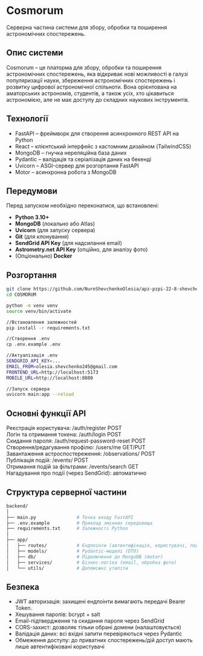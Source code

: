 # Cosmorum  

Серверна частина системи для збору, обробки та поширення астрономічних спостережень.

## Опис системи

Cosmorum – це платорма для збору, обробки та поширення астрономічних спостережень, яка відкриває нові можливості в галузі популяризації науки, збереження астрономічних спостережень і розвитку цифрової астрономічної спільноти. Вона орієнтована на аматорських астрономів, студентів, а також усіх, хто цікавиться астрономією, але не має доступу до складних наукових інструментів. 

## Технології

-	FastAPI – фреймворк для створення асинхронного REST API на Python
-	React – клієнтський інтерфейс з кастомним дизайном (TailwindCSS)
-	MongoDB – гнучка нереляційна база даних
-	Pydantic – валідація та серіалізація даних на бекенді
-	Uvicorn – ASGI-сервер для розгортання FastAPI
-	Motor – асинхронна робота з MongoDB

## Передумови

Перед запуском необхідно переконатися, що встановлені:
- **Python 3.10+**
- **MongoDB** (локально або Atlas)
- **Uvicorn** (для запуску сервера)
- **Git** (для клонування)
- **SendGrid API Key** (для надсилання email)
- **Astrometry.net API Key** (опційно, для аналізу фото)
- (Опціонально) **Docker**

## Розгортання

```bash
git clone https://github.com/NureShevchenkoOlesia/apz-pzpi-22-8-shevchenko-olesia/tree/53669c18ac15bacbbf1695a691dea7f950500468/Lab5/pzpi-22-8-shevchenko-olesia-lab5/Server 
cd COSMORUM

python -m venv venv
source venv/bin/activate

//Встановлення залежностей
pip install -r requirements.txt

//Створення .env
cp .env.example .env

//Актуалізація .env
SENDGRID_API_KEY=...
EMAIL_FROM=olesia.shevchenko245@gmail.com
FRONTEND_URL=http://localhost:5173
MOBILE_URL=http://localhost:8080

//Запуск сервера
uvicorn main:app --reload
```

## Основні функції API  
  
Реєстрація користувача:	/auth/register	POST  
Логін та отримання токена:	/auth/login	POST  
Скидання пароля:	/auth/request-password-reset	POST  
Створення/редагування профілю:	/users/me	GET/PUT  
Завантаження астроспостереження:	/observations/	POST  
Публікація подій:	/events/	POST  
Отримання подій за фільтрами:	/events/search	GET  
Нагадування про події (через SendGrid):	автоматично  

## Структура серверної частини

```bash
backend/  
│  
├── main.py               # Точка входу FastAPI  
├── .env.example          # Приклад змінних середовища  
├── requirements.txt      # Залежності Python  
│
├── app/  
│   ├── routes/           # Ендпоінти (автентифікація, користувачі, події тощо)  
│   ├── models/           # Pydantic-моделі (DTO)  
│   ├── db/               # Підключення до MongoDB (motor)  
│   ├── services/         # Бізнес-логіка (email, обробка фото)  
│   └── utils/            # Допоміжні утиліти  
```

## Безпека

- JWT авторизація: захищені ендпоінти вимагають передачі Bearer Token.
- Хешування паролів: bcrypt + salt
- Email-підтвердження та скидання пароля через SendGrid
- CORS-захист: дозволяє тільки обрані домени (налаштовується)
- Валідація даних: всі вхідні запити перевіряються через Pydantic
- Обмеження доступу: до приватних спостережень/дій доступ мають лише автентифіковані користувачі
